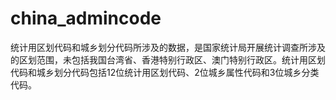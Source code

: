 # china_admincode
统计用区划代码和城乡划分代码所涉及的数据，是国家统计局开展统计调查所涉及的区划范围，未包括我国台湾省、香港特别行政区、澳门特别行政区。统计用区划代码和城乡划分代码包括12位统计用区划代码、2位城乡属性代码和3位城乡分类代码。
